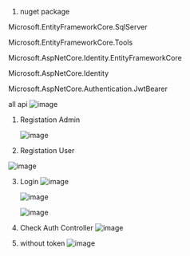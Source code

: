 1. nuget package
   
Microsoft.EntityFrameworkCore.SqlServer

Microsoft.EntityFrameworkCore.Tools

Microsoft.AspNetCore.Identity.EntityFrameworkCore

Microsoft.AspNetCore.Identity

Microsoft.AspNetCore.Authentication.JwtBearer

all api
![image](https://github.com/user-attachments/assets/96b1f2f1-2f79-4580-b701-dcc41de4bf82)


1. Registation Admin

   ![image](https://github.com/user-attachments/assets/e19c759d-23da-4cad-9d87-1dcbfa9d4990)

2. Registation User

![image](https://github.com/user-attachments/assets/d8e32346-0a69-4f6a-9811-afa2f461bfb1)

3. Login
   ![image](https://github.com/user-attachments/assets/6a6d6639-2f37-4f64-8da3-dbde7598e09b)

   ![image](https://github.com/user-attachments/assets/7e826ccc-cf7c-4c28-8362-9daee2ca4cb5)

   ![image](https://github.com/user-attachments/assets/523002cf-3a0c-4de8-afbc-503a949985d5)



5. Check Auth Controller
  ![image](https://github.com/user-attachments/assets/4fd47ea7-e7a0-49d1-a1cf-daaa08eeb0d4)


6. without token
   ![image](https://github.com/user-attachments/assets/ab9910c9-0340-4dec-a53b-ee91af9bc9c3)



